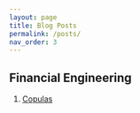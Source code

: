 ```yaml
---
layout: page
title: Blog Posts
permalink: /posts/
nav_order: 3
---
```


## Financial Engineering

1. [Copulas](https://xingjian.github.io/2022/05/01/copulas-in-probability-theory/)